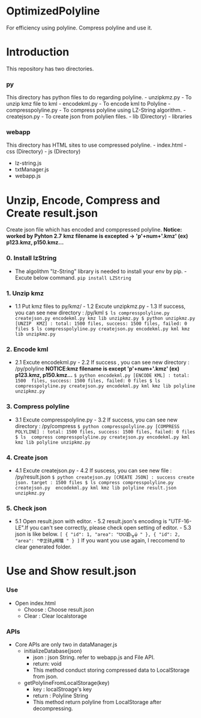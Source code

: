 # OptimizedPolyline
For efficiency using polyline. Compress polyline and use it.
# Introduction
This repository has two directories.
### py
This directory has python files to do regarding polyline. - unzipkmz.py - To unzip kmz file to kml - encodekml.py - To encode kml to Polyline - compresspolyline.py - To compress polyline using LZ-String algorithm. - 
createjson.py - To create json from polylien files. - lib (Directory) - libraries
### webapp
This directory has HTML sites to use compressed polyline. - index.html - css (Directory) - js (Directory)
  - lz-string.js
  - txtManager.js
  - webapp.js
# Unzip, Encode, Compress and Create result.json
Create json file which has encoded and comppressed polyline. **Notice: worked by Pyhton 2.7** **kmz filename is excepted -> 'p'+num+'.kmz' (ex) p123.kmz, p150.kmz...**
### 0. Install lzString
- The algolithm "lz-String" library is needed to install your env by pip. - Excute below command. ``` pip install LZString ```
### 1. Unzip kmz
- 1.1 Put kmz files to py/kmz/ - 1.2 Excute unzipkmz.py - 1.3 If success, you can see new directory : /py/kml ``` $ ls compresspolyline.py createjson.py encodekml.py kmz lib unzipkmz.py $ python unzipkmz.py [UNZIP 
KMZ] : total: 1500 files, success: 1500 files, failed: 0 files $ ls compresspolyline.py createjson.py encodekml.py kml kmz lib unzipkmz.py ```
### 2. Encode kml
- 2.1 Excute encodekml.py - 2.2 If success , you can see new directory : /py/polyline **NOTICE:kmz filename is except 'p'+num+'.kmz' (ex) p123.kmz, p150.kmz...** ``` $ python encodekml.py [ENCODE KML] : total: 1500 
files, success: 1500 files, failed: 0 files $ ls compresspolyline.py createjson.py encodekml.py kml kmz lib polyline unzipkmz.py ```
### 3. Compress polyline
- 3.1 Excute compresspolyline.py - 3.2 If success, you can see new directory : /py/compress ``` $ python compresspolyline.py [COMPRESS POLYLINE] : total: 1500 files, success: 1500 files, failed: 0 files $ ls 
compress compresspolyline.py createjson.py encodekml.py kml kmz lib polyline unzipkmz.py ```
### 4. Create json
- 4.1 Excute createjson.py - 4.2 If suscess, you can see new file : /py/result.json ``` $ python createjson.py [CREATE JSON] : success create json. target : 1500 files $ ls compress compresspolyline.py createjson.py 
encodekml.py kml kmz lib polyline result.json unzipkmz.py ```
### 5. Check json
- 5.1 Open result.json with editor. - 5.2 result.json's encoding is "UTF-16-LE".If you can't see correctly, please check open setting of editor. - 5.3 json is like below. ``` [
    {
        "id": 1,
        "area": "ᗢᱛ䂬เܨᾠ "
    },
    {
        "id": 2,
        "area": "Ꮱ㱏䂜ق槆犠 "
    }
] ``` If you want you use again, I reccomend to clear generated folder.
# Use and Show result.json
### Use
- Open index.html
  - Choose : Choose result.json
  - Clear : Clear localstorage
### APIs
- Core APIs are only two in dataManager.js
  - initializeDatabase(json)
    - json : json String. refer to webapp.js and File API.
    - return: void
    - This method conduct storing compressed data to LocalStorage from json.
  - getPolylineFromLocalStorage(key)
    - key : localStroage's key
    - return : Polyline String
    - This method return polyline from LocalStorage after decompressing.
